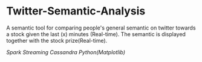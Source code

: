 # Twitter-Semantic-Analysis

A semantic tool for comparing people's general semantic on twitter towards a stock given the last (x) minutes (Real-time). 
The semantic is displayed together with the stock prize(Real-time).

_Spark Streaming_ _Cassandra_ _Python(Matplotlib)_
